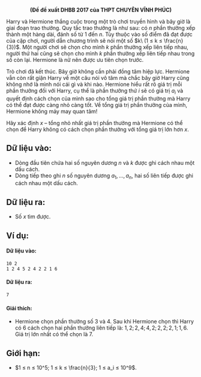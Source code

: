 **<center>(Đề đề xuất DHBB 2017 của THPT CHUYÊN VĨNH PHÚC)</center>**

Harry và Hermione thắng cuộc trong một trò chơi truyền hình và bây giờ là giai đoạn trao thưởng. Quy tắc trao thưởng là như sau: có $n$ phần thưởng xếp thành một hàng dài, đánh số từ $1$ đến $n$. Tùy thuộc vào số điểm đã đạt được của cặp chơi, người dẫn chương trình sẽ nói một số $k\ (1 ≤ k ≤ \frac{n}{3})$. Một người chơi sẽ chọn cho mình $k$ phần thưởng xếp liên tiếp nhau, người thứ hai cũng sẽ chọn cho mình $k$ phần thưởng xếp liên tiếp nhau trong số còn lại. Hermione là nữ nên được ưu tiên chọn trước.

Trò chơi đã kết thúc. Bây giờ không cần phải đồng tâm hiệp lực. Hermione vẫn còn rất giận Harry về một câu nói vô tâm mà chắc bây giờ Harry cũng không nhớ là mình nói cái gì và khi nào. Hermione hiểu rất rõ giá trị mỗi phần thưởng đối với Harry, cụ thể là phần thưởng thứ $i$ sẽ có giá trị $a_i$ và quyết định cách chọn của mình sao cho tổng giá trị phần thưởng mà Harry có thể đạt được càng nhỏ càng tốt. Về tổng giá trị phần thưởng của mình, Hermione không mảy may quan tâm!

Hãy xác định $x$ – tổng nhỏ nhất giá trị phần thưởng mà Hermione có thể chọn để Harry không có cách chọn phần thưởng với tổng giá trị lớn hơn $x$.

## Dữ liệu vào:
- Dòng đầu tiên chứa hai số nguyên dương $n$ và $k$ được ghi cách nhau một dấu cách.
- Dòng tiếp theo ghi $n$ số nguyên dương $a_1, …, a_n$, hai số liên tiếp được ghi cách nhau một dấu cách.

## Dữ liệu ra:
- Số $x$ tìm được.

## Ví dụ:
#### Dữ liệu vào:
```
10 2
1 2 4 5 2 4 2 2 1 6
```

#### Dữ liệu ra:
```
7
```

#### Giải thích:
- Hermione chọn phần thưởng số $3$ và $4$. Sau khi Hermione chọn thì Harry có $6$ cách chọn hai phần thưởng liên tiếp là: $1, 2; 2, 4; 4, 2; 2, 2; 2, 1; 1, 6$. Giá trị lớn nhất có thể chọn là $7$.

## Giới hạn:
- $1 ≤ n ≤ 10^5; 1 ≤ k ≤ \frac{n}{3}; 1 ≤ a_i ≤ 10^9$.